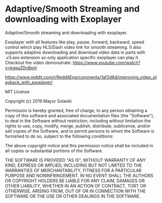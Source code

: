 # Adaptive/Smooth Streaming and downloading with Exoplayer
Adaptive/Smooth streaming and downloading with exoplayer.

Exoplayer with all features like play, pause, forward, backward, speed control which play HLS/Dash video link for smooth streaming. It also supports adaptive downloading and download video data in parts with .v3.exo extension so only application specific exoplayer can play it.
Checkout the video demonstrate:  https://www.youtube.com/watch?v=kgquZ0n8pnI

https://www.reddit.com/r/RedditEng/comments/1af2d8d/improving_video_playback_with_exoplayer/

MIT License

Copyright (c) 2019 Mayur Solanki

Permission is hereby granted, free of charge, to any person obtaining a copy
of this software and associated documentation files (the "Software"), to deal
in the Software without restriction, including without limitation the rights
to use, copy, modify, merge, publish, distribute, sublicense, and/or sell
copies of the Software, and to permit persons to whom the Software is
furnished to do so, subject to the following conditions:

The above copyright notice and this permission notice shall be included in all
copies or substantial portions of the Software.

THE SOFTWARE IS PROVIDED "AS IS", WITHOUT WARRANTY OF ANY KIND, EXPRESS OR
IMPLIED, INCLUDING BUT NOT LIMITED TO THE WARRANTIES OF MERCHANTABILITY,
FITNESS FOR A PARTICULAR PURPOSE AND NONINFRINGEMENT. IN NO EVENT SHALL THE
AUTHORS OR COPYRIGHT HOLDERS BE LIABLE FOR ANY CLAIM, DAMAGES OR OTHER
LIABILITY, WHETHER IN AN ACTION OF CONTRACT, TORT OR OTHERWISE, ARISING FROM,
OUT OF OR IN CONNECTION WITH THE SOFTWARE OR THE USE OR OTHER DEALINGS IN THE
SOFTWARE.
